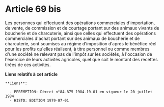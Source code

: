 # Article 69 bis

Les personnes qui effectuent des opérations commerciales d'importation, de vente, de commission et de courtage portant sur
des animaux vivants de boucherie et de charcuterie, ainsi que celles qui effectuent des opérations commerciales d'achat
portant sur des animaux de boucherie et de charcuterie, sont soumises au régime d'imposition d'après le bénéfice réel pour
les profits qu'elles réalisent, à titre personnel ou comme membres d'une société ne relevant pas de l'impôt sur les sociétés,
à l'occasion de l'exercice de leurs activités agricoles, quel que soit le montant des recettes tirées de ces activités.

**Liens relatifs à cet article**

	**Liens**:

	  - PEREMPTION: Décret n°84-875 1984-10-01 en vigueur le 20 juillet 1984
	  - HISTO: EDITION 1979-07-01
